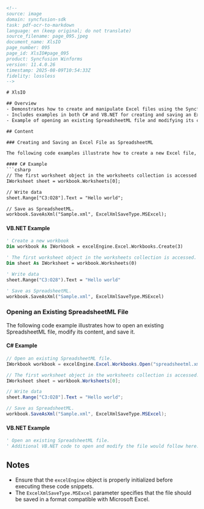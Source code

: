 ```html
<!--  
source: image
domain: syncfusion-sdk
task: pdf-ocr-to-markdown
language: en (keep original; do not translate)
source_filename: page_095.jpeg
document_name: XlsIO
page_number: 095
page_id: XlsIO#page_095
product: Syncfusion Winforms
version: 11.4.0.26
timestamp: 2025-08-09T10:54:33Z
fidelity: lossless
-->

# XlsIO

## Overview
- Demonstrates how to create and manipulate Excel files using the Syncfusion XlsIO library.
- Includes examples in both C# and VB.NET for creating and saving an Excel file as SpreadsheetML.
- Example of opening an existing SpreadsheetML file and modifying its content.

## Content

### Creating and Saving an Excel File as SpreadsheetML

The following code examples illustrate how to create a new Excel file, write data, and save it as a SpreadsheetML file.

#### C# Example
```csharp
// The first worksheet object in the worksheets collection is accessed.
IWorksheet sheet = workbook.Worksheets[0];

// Write data
sheet.Range["C3:O28"].Text = "Hello world";

// Save as SpreadsheetML.
workbook.SaveAsXml("Sample.xml", ExcelXmlSaveType.MSExcel);
```

#### VB.NET Example
``` vb
' Create a new workbook
Dim workbook As IWorkbook = excelEngine.Excel.Workbooks.Create(3)

' The first worksheet object in the worksheets collection is accessed.
Dim sheet As IWorksheet = workbook.Worksheets(0)

' Write data
sheet.Range("C3:O28").Text = "Hello world"

' Save as SpreadsheetML.
workbook.SaveAsXml("Sample.xml", ExcelXmlSaveType.MSExcel)
```

### Opening an Existing SpreadsheetML File

The following code example illustrates how to open an existing SpreadsheetML file, modify its content, and save it.

#### C# Example
```csharp
// Open an existing SpreadsheetML file.
IWorkbook workbook = excelEngine.Excel.Workbooks.Open("spreadsheetml.xml", ExcelXmlOpenType.MSExcel);

// The first worksheet object in the worksheets collection is accessed.
IWorksheet sheet = workbook.Worksheets[0];

// Write data
sheet.Range["C3:O28"].Text = "Hello world";

// Save as SpreadsheetML.
workbook.SaveAsXml("Sample.xml", ExcelXmlSaveType.MSExcel);
```

#### VB.NET Example
```vb
' Open an existing SpreadsheetML file.
' Additional VB.NET code to open and modify the file would follow here.
```

## Notes
- Ensure that the `excelEngine` object is properly initialized before executing these code snippets.
- The `ExcelXmlSaveType.MSExcel` parameter specifies that the file should be saved in a format compatible with Microsoft Excel.

<!-- tags: [Syncfusion, Winforms, XlsIO, Excel, SpreadheetML] keywords: [workbook, worksheet, Range, Text, SaveAsXml, ExcelXmlSaveType, OpenType, C#, VB.NET] -->
```